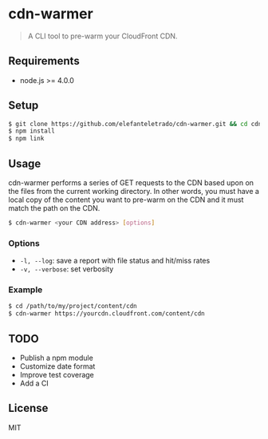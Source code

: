 # cdn-warmer
> A CLI tool to pre-warm your CloudFront CDN.

## Requirements
* node.js >= 4.0.0

## Setup
```sh
$ git clone https://github.com/elefanteletrado/cdn-warmer.git && cd cdn-warmer
$ npm install
$ npm link
```

## Usage
cdn-warmer performs a series of GET requests to the CDN based upon on the files from the current working directory. In other words, you must have a local copy of the content you want to pre-warm on the CDN and it must match the path on the CDN.

```sh
$ cdn-warmer <your CDN address> [options]
```

### Options
* `-l, --log`: save a report with file status and hit/miss rates
* `-v, --verbose`: set verbosity

### Example
```sh
$ cd /path/to/my/project/content/cdn
$ cdn-warmer https://yourcdn.cloudfront.com/content/cdn
```

## TODO
* Publish a npm module
* Customize date format
* Improve test coverage
* Add a CI

## License
MIT
